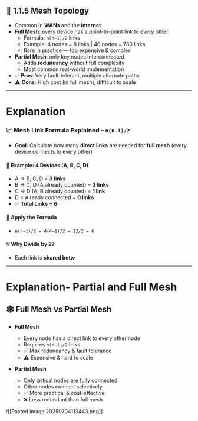 ## 🔗 1.1.5 Mesh Topology
- Common in **WANs** and the **Internet**
- **Full Mesh**: every device has a point-to-point link to every other  
  - Formula: `n(n–1)/2` links  
  - Example: 4 nodes = 6 links | 40 nodes = 780 links  
  - Rare in practice — too expensive & complex
- **Partial Mesh**: only key nodes interconnected  
  - Adds **redundancy** without full complexity  
  - Most common real-world implementation
- ✅ **Pros**: Very fault-tolerant, multiple alternate paths  
- ⚠️ **Cons**: High cost (in full mesh), difficult to scale

---
# Explanation

### 📈 Mesh Link Formula Explained – `n(n−1)/2`

- **Goal:** Calculate how many **direct links** are needed for **full mesh** (every device connects to every other)

#### 🔢 Example: 4 Devices (A, B, C, D)
- A → B, C, D = **3 links**
- B → C, D (A already counted) = **2 links**
- C → D (A, B already counted) = **1 link**
- D = Already connected = **0 links**
- ✅ **Total Links = 6**

#### 🧠 Apply the Formula
- `n(n−1)/2 = 4(4−1)/2 = 12/2 = 6`

#### 💡 Why Divide by 2?
- Each link is **shared betw**
---
# Explanation- Partial and Full Mesh
## 🕸️ Full Mesh vs Partial Mesh

- **Full Mesh**
  - Every node has a direct link to every other node  
  - Requires `n(n–1)/2` links  
  - ✅ Max redundancy & fault tolerance  
  - ⚠️ Expensive & hard to scale

- **Partial Mesh**
  - Only critical nodes are fully connected  
  - Other nodes connect selectively  
  - ✅ More practical & cost-effective  
  - ❌ Less redundant than full mesh

![[Pasted image 20250704113443.png]]
